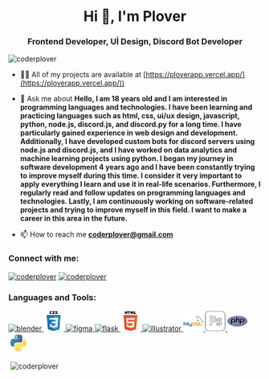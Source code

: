 <h1 align="center">Hi 👋, I'm Plover</h1>
<h3 align="center">Frontend Developer, Uİ Design, Discord Bot Developer</h3>

<p align="left"> <img src="https://komarev.com/ghpvc/?username=coderplover&label=Profile%20views&color=0e75b6&style=flat" alt="coderplover" /> </p>

- 👨‍💻 All of my projects are available at [https://ploverapp.vercel.app/](https://ploverapp.vercel.app/))

- 💬 Ask me about **Hello, I am 18 years old and I am interested in programming languages and technologies. I have been learning and practicing languages such as html, css, ui/ux design, javascript, python, node.js, discord.js, and discord.py for a long time. I have particularly gained experience in web design and development. Additionally, I have developed custom bots for discord servers using node.js and discord.js, and I have worked on data analytics and machine learning projects using python. I began my journey in software development 4 years ago and I have been constantly trying to improve myself during this time. I consider it very important to apply everything I learn and use it in real-life scenarios. Furthermore, I regularly read and follow updates on programming languages and technologies. Lastly, I am continuously working on software-related projects and trying to improve myself in this field. I want to make a career in this area in the future.**

- 📫 How to reach me **coderplover@gmail.com**

<h3 align="left">Connect with me:</h3>
<p align="left">
<a href="https://dev.to/coderplover" target="blank"><img align="center" src="https://raw.githubusercontent.com/rahuldkjain/github-profile-readme-generator/master/src/images/icons/Social/devto.svg" alt="coderplover" height="30" width="40" /></a>
<a href="https://www.youtube.com/c/coderplover" target="blank"><img align="center" src="https://raw.githubusercontent.com/rahuldkjain/github-profile-readme-generator/master/src/images/icons/Social/youtube.svg" alt="coderplover" height="30" width="40" /></a>
</p>

<h3 align="left">Languages and Tools:</h3>
<p align="left"> <a href="https://www.blender.org/" target="_blank" rel="noreferrer"> <img src="https://download.blender.org/branding/community/blender_community_badge_white.svg" alt="blender" width="40" height="40"/> </a> <a href="https://www.w3schools.com/css/" target="_blank" rel="noreferrer"> <img src="https://raw.githubusercontent.com/devicons/devicon/master/icons/css3/css3-original-wordmark.svg" alt="css3" width="40" height="40"/> </a> <a href="https://www.figma.com/" target="_blank" rel="noreferrer"> <img src="https://www.vectorlogo.zone/logos/figma/figma-icon.svg" alt="figma" width="40" height="40"/> </a> <a href="https://flask.palletsprojects.com/" target="_blank" rel="noreferrer"> <img src="https://www.vectorlogo.zone/logos/pocoo_flask/pocoo_flask-icon.svg" alt="flask" width="40" height="40"/> </a> <a href="https://www.w3.org/html/" target="_blank" rel="noreferrer"> <img src="https://raw.githubusercontent.com/devicons/devicon/master/icons/html5/html5-original-wordmark.svg" alt="html5" width="40" height="40"/> </a> <a href="https://www.adobe.com/in/products/illustrator.html" target="_blank" rel="noreferrer"> <img src="https://www.vectorlogo.zone/logos/adobe_illustrator/adobe_illustrator-icon.svg" alt="illustrator" width="40" height="40"/> </a> <a href="https://www.mysql.com/" target="_blank" rel="noreferrer"> <img src="https://raw.githubusercontent.com/devicons/devicon/master/icons/mysql/mysql-original-wordmark.svg" alt="mysql" width="40" height="40"/> </a> <a href="https://www.photoshop.com/en" target="_blank" rel="noreferrer"> <img src="https://raw.githubusercontent.com/devicons/devicon/master/icons/photoshop/photoshop-line.svg" alt="photoshop" width="40" height="40"/> </a> <a href="https://www.php.net" target="_blank" rel="noreferrer"> <img src="https://raw.githubusercontent.com/devicons/devicon/master/icons/php/php-original.svg" alt="php" width="40" height="40"/> </a> <a href="https://www.python.org" target="_blank" rel="noreferrer"> <img src="https://raw.githubusercontent.com/devicons/devicon/master/icons/python/python-original.svg" alt="python" width="40" height="40"/> </a> </p>

<p>&nbsp;<img align="center" src="https://github-readme-stats.vercel.app/api?username=coderplover&show_icons=true&locale=en" alt="coderplover" /></p>
